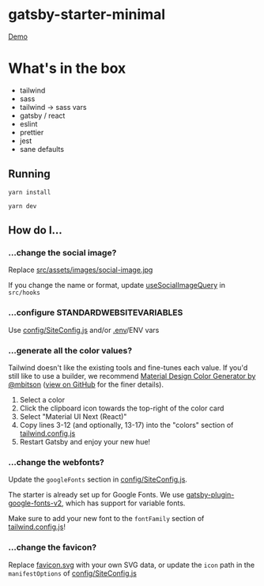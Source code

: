 # gatsby-starter-minimal

[Demo](https://gatsby-starter-minimal.netlify.app/)

# What's in the box

* tailwind
* sass
* tailwind -> sass vars
* gatsby / react
* eslint
* prettier
* jest
* sane defaults

## Running

`yarn install`

`yarn dev`

## How do I...

### ...change the social image?

Replace [src/assets/images/social-image.jpg](src/assets/images/social-image.jpg)

If you change the name or format, update [useSocialImageQuery](src/hooks/useSocialImageQuery.ts) in `src/hooks`

### ...configure STANDARDWEBSITEVARIABLES

Use [config/SiteConfig.js](config/SiteConfig.js) and/or [.env](.env)/ENV vars

### ...generate all the color values?

Tailwind doesn't like the existing tools and fine-tunes each value. If you'd still like to use a builder, we recommend [Material Design Color Generator by @mbitson](http://mcg.mbitson.com/) ([view on GitHub](https://github.com/mbitson/mcg) for the finer details).

1. Select a color
2. Click the clipboard icon towards the top-right of the color card
3. Select "Material UI Next (React)"
4. Copy lines 3-12 (and optionally, 13-17) into the "colors" section of [tailwind.config.js](tailwind.config.js)
5. Restart Gatsby and enjoy your new hue!

### ...change the webfonts?

Update the `googleFonts` section in [config/SiteConfig.js](config/SiteConfig.js).

The starter is already set up for Google Fonts. We use [gatsby-plugin-google-fonts-v2](https://github.com/pocorschi/gatsby-plugin-google-fonts-v2), which has support for variable fonts.

Make sure to add your new font to the `fontFamily` section of [tailwind.config.js](tailwind.config.js)!

### ...change the favicon?

Replace [favicon.svg](src/assets/images/favicon.svg) with your own SVG data, or update the `icon` path in the `manifestOptions` of [config/SiteConfig.js](config/SiteConfig.js)
